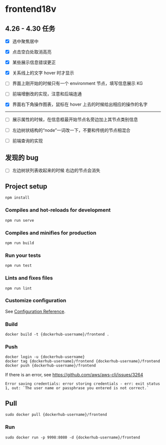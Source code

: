 # frontend18v

## 4.26 - 4.30 任务

- [x] 选中聚焦居中

- [x] 点击空白处取消高亮

- [x] 某些展示信息错误更正

- [x] 关系线上的文字 hover 时才显示

- [ ] 界面上刚开始的时候只有一个 environment 节点，填写信息展示 KG

- [ ] 前端增删改的实现，注意和后端连通

- [x] 界面右下角操作图表，鼠标在 hover 上去的时候给出相应的操作的名字

---

- [ ] 展示属性的时候，在信息框最开始节点名旁边加上其节点类别信息

- [ ] 左边树状结构的“node”一词改一下，不要和传统的节点相混合

- [ ] 前端查询的实现

## 发现的 bug

- [ ] 左边树状列表收起来的时候 右边的节点会消失

## Project setup
```
npm install
```

### Compiles and hot-reloads for development
```
npm run serve
```

### Compiles and minifies for production
```
npm run build
```

### Run your tests
```
npm run test
```

### Lints and fixes files
```
npm run lint
```

### Customize configuration
See [Configuration Reference](https://cli.vuejs.org/config/).


### Build
```
docker build -t {dockerhub-username}/frontend .
```

### Push
```
docker login -u {dockerhub-username}
docker tag {dockerhub-username}/frontend {dockerhub-username}/frontend
docker push {dockerhub-username}/frontend
```

If there is an error, see https://github.com/aws/aws-cli/issues/3264
```
Error saving credentials: error storing credentials - err: exit status 1, out: `The user name or passphrase you entered is not correct.`
```

## Pull
```
sudo docker pull {dockerhub-username}/frontend
```

### Run
```
sudo docker run -p 9998:8080 -d {dockerhub-username}/frontend
```

